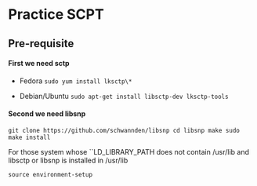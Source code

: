 # Practice SCPT

## Pre-requisite

#### First we need sctp

* Fedora
``sudo yum install lksctp\*``

* Debian/Ubuntu
``sudo apt-get install libsctp-dev lksctp-tools``

#### Second we need libsnp
``
git clone https://github.com/schwannden/libsnp
cd libsnp
make
sudo make install
``

For those system whose ``LD_LIBRARY_PATH does not contain /usr/lib
and libsctp or libsnp is installed in /usr/lib

``source environment-setup``
